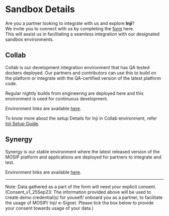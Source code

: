 # Sandbox Details

Are you a partner looking to integrate with us and explore **Inji**? \
We invite you to connect with us by completing the [form](https://forms.gle/WvKajxxZ6Jy2K5TM6) here.\
This will assist us in facilitating a seamless integration with our designated sandbox environments.

## Collab

Collab is our development integration environment that has QA tested dockers deployed. Our partners and contributors can use this to build on the platform or integrate with the QA-certified version of the latest platform code.

Regular nightly builds from engineering are deployed here and this environment is used for continuous development.

Environment links are available [here](https://collab.mosip.net/).

To know more about the setup Details for Inji in Collab environment, refer [Inji Setup Guide](https://docs.mosip.io/1.2.0/collab-getting-started-guide/collab-inji-setup-guide).

## Synergy

Synergy is our stable environment where the latest released version of the MOSIP platform and applications are deployed for partners to integrate and test.

Environment links are available [here](https://synergy.mosip.net/).

***

Note: Data gathered as a part of the form will need your explicit consent.\
(Consent\_v1\_25Sep23: The information provided above will be used to create demo credential(s) for youself/ onboard you as a partner, to facilitate the usage of MOSIP/ Inji/ e-Signet. Please tick the box below to provide your consent towards usage of your data.)
